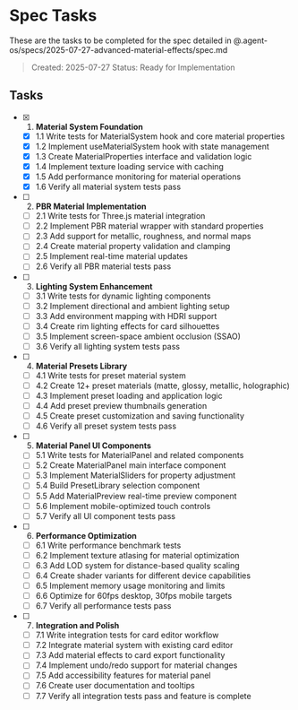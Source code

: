 # Spec Tasks

These are the tasks to be completed for the spec detailed in @.agent-os/specs/2025-07-27-advanced-material-effects/spec.md

> Created: 2025-07-27
> Status: Ready for Implementation

## Tasks

- [x] 1. **Material System Foundation**
  - [x] 1.1 Write tests for MaterialSystem hook and core material properties
  - [x] 1.2 Implement useMaterialSystem hook with state management
  - [x] 1.3 Create MaterialProperties interface and validation logic
  - [x] 1.4 Implement texture loading service with caching
  - [x] 1.5 Add performance monitoring for material operations
  - [x] 1.6 Verify all material system tests pass

- [ ] 2. **PBR Material Implementation**
  - [ ] 2.1 Write tests for Three.js material integration
  - [ ] 2.2 Implement PBR material wrapper with standard properties
  - [ ] 2.3 Add support for metallic, roughness, and normal maps
  - [ ] 2.4 Create material property validation and clamping
  - [ ] 2.5 Implement real-time material updates
  - [ ] 2.6 Verify all PBR material tests pass

- [ ] 3. **Lighting System Enhancement**
  - [ ] 3.1 Write tests for dynamic lighting components
  - [ ] 3.2 Implement directional and ambient lighting setup
  - [ ] 3.3 Add environment mapping with HDRI support
  - [ ] 3.4 Create rim lighting effects for card silhouettes
  - [ ] 3.5 Implement screen-space ambient occlusion (SSAO)
  - [ ] 3.6 Verify all lighting system tests pass

- [ ] 4. **Material Presets Library**
  - [ ] 4.1 Write tests for preset material system
  - [ ] 4.2 Create 12+ preset materials (matte, glossy, metallic, holographic)
  - [ ] 4.3 Implement preset loading and application logic
  - [ ] 4.4 Add preset preview thumbnails generation
  - [ ] 4.5 Create preset customization and saving functionality
  - [ ] 4.6 Verify all preset system tests pass

- [ ] 5. **Material Panel UI Components**
  - [ ] 5.1 Write tests for MaterialPanel and related components
  - [ ] 5.2 Create MaterialPanel main interface component
  - [ ] 5.3 Implement MaterialSliders for property adjustment
  - [ ] 5.4 Build PresetLibrary selection component
  - [ ] 5.5 Add MaterialPreview real-time preview component
  - [ ] 5.6 Implement mobile-optimized touch controls
  - [ ] 5.7 Verify all UI component tests pass

- [ ] 6. **Performance Optimization**
  - [ ] 6.1 Write performance benchmark tests
  - [ ] 6.2 Implement texture atlasing for material optimization
  - [ ] 6.3 Add LOD system for distance-based quality scaling
  - [ ] 6.4 Create shader variants for different device capabilities
  - [ ] 6.5 Implement memory usage monitoring and limits
  - [ ] 6.6 Optimize for 60fps desktop, 30fps mobile targets
  - [ ] 6.7 Verify all performance tests pass

- [ ] 7. **Integration and Polish**
  - [ ] 7.1 Write integration tests for card editor workflow
  - [ ] 7.2 Integrate material system with existing card editor
  - [ ] 7.3 Add material effects to card export functionality
  - [ ] 7.4 Implement undo/redo support for material changes
  - [ ] 7.5 Add accessibility features for material panel
  - [ ] 7.6 Create user documentation and tooltips
  - [ ] 7.7 Verify all integration tests pass and feature is complete
